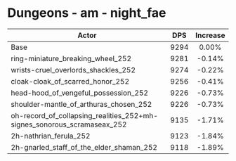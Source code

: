 # Dungeons - am - night_fae
| Actor | DPS | Increase |
|---|:---:|:---:|
|Base|9294|0.00%|
|ring-miniature_breaking_wheel_252|9281|-0.14%|
|wrists-cruel_overlords_shackles_252|9274|-0.22%|
|cloak-cloak_of_scarred_honor_252|9256|-0.41%|
|head-hood_of_vengeful_possession_252|9226|-0.73%|
|shoulder-mantle_of_arthuras_chosen_252|9226|-0.73%|
|oh-record_of_collapsing_realities_252+mh-signes_sonorous_scramaseax_252|9135|-1.71%|
|2h-nathrian_ferula_252|9123|-1.84%|
|2h-gnarled_staff_of_the_elder_shaman_252|9118|-1.89%|
